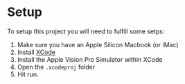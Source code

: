 # Setup
To setup this project you will need to fulfill some setps:
1. Make sure you have an Apple Silicon Macbook (or iMac)
2. Install [XCode](https://developer.apple.com/xcode/)
3. Install the Apple Vision Pro Simulator within XCode
4. Open the `.xcodeproj` folder
5. Hit run.
